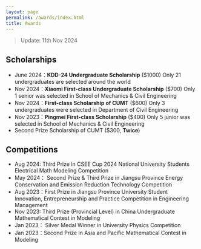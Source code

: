 ```yaml
---
layout: page
permalink: /awards/index.html
title: Awards
---
```


> Update: 11th Nov 2024

## Scholarships

- June 2024：**KDD-24 Undergraduate Scholarship** ($1000)
  Only 21 undergraduates are selected around the world
- Nov 2024：**Xiaomi  First-class Undergraduate Scholarship** ($700)
  Only 1 senior was selected in School of Mechanics & Civil Engineering
- Nov 2024：**First-class Scholarship of CUMT** ($600)
  Only 3 undergraduates were selected  in Department of Civil Engineering
- Nov 2023：**Pingmei First-class Scholarship** ($400)
  Only 5 junior was selected in School of Mechanics & Civil Engineering
- Second Prize Scholarship of CUMT ($300, **Twice**)<br>

## Competitions

- Aug 2024:  Third Prize in CSEE Cup 2024 National University Students Electrical Math Modeling Competition <br>
- May 2024： Second Prize & Third Prize in Jiangsu Province Energy Conservation and Emission Reduction Technology Competition<br>
- Aug 2023：First Prize in Jiangsu Province University Student Innovation, Entrepreneurship and Practice Competition in Engineering Management<br>
- Nov 2023: Third Prize (Provincial Level) in China Undergraduate Mathematical Contest in Modeling
- Jan 2023： Silver Medal Winner in University Physics Competition<br>
- Jan 2023：Second Prize in Asia and Pacific Mathematical Contest in Modeling<br>

<br>

